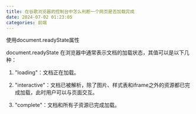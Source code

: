 ```yaml
---
title: 在谷歌浏览器的控制台中怎么判断一个网页是否加载完成
date: 2024-07-02 01:23:05
categories: 前端
---
```


使用document.readyState属性

document.readyState 在浏览器中通常表示文档的加载状态，其值可以是以下几种：

<!-- more -->

1.  "loading"：文档正在加载。

2.  "interactive"：文档已被解析，除了图片、样式表和iframe之外的资源都已完成加载，此时用户可以与页面交互。

3.  "complete"：文档和所有子资源已完成加载。

